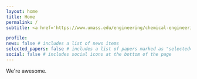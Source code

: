 ```yaml
---
layout: home
title: Home
permalink: /
subtitle: <a href='https://www.umass.edu/engineering/chemical-engineering'>University of Massachusetts Amherst</a>

profile:
news: false # includes a list of news items
selected_papers: false # includes a list of papers marked as "selected={true}"
social: false # includes social icons at the bottom of the page
---
```


We're awesome.